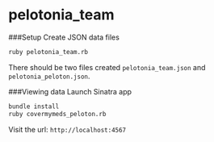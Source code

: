 # pelotonia_team

###Setup
Create JSON data files
```bash
ruby pelotonia_team.rb
```
There should be two files created `pelotonia_team.json` and `pelotonia_peloton.json`.

###Viewing data
Launch Sinatra app
```bash
bundle install
ruby covermymeds_peloton.rb
```
Visit the url: `http://localhost:4567`
